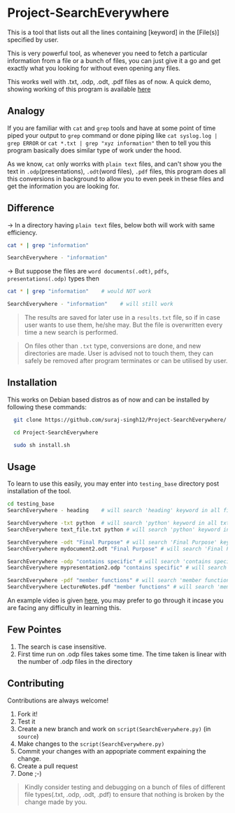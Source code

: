 
# Project-SearchEverywhere

This is a tool that lists out all the lines containing [keyword] in the [File(s)] specified by user.

This is very powerful tool, as whenever you need to fetch a particular information from a file or a bunch of files, you can just give it a go and get exactly what you looking for without even opening any files.

This works well with .txt, .odp, .odt, .pdf files as of now. A quick demo, showing working of this program is available [here](https://www.linkedin.com/posts/suraj-singh-5092_connections-stackoverflow-project-activity-6816378849006374912-awv_)

## Analogy

If you are familiar with ```cat``` and ```grep``` tools and have at some point of time piped your output to ```grep``` command or done piping like ```cat syslog.log | grep ERROR``` or ```cat *.txt | grep "xyz information"``` then to tell you this program basically does similar type of work under the hood. 

As we know, ```cat``` only worrks with ```plain text``` files, and can't show you the text in ```.odp```(presentations), ```.odt```(word files), ```.pdf``` files, this program does all this conversions in background to allow you to even peek in these files and get the information you are looking for.


## Difference
-> In a directory having ```plain text``` files, below both will work with same efficiency.

```bash
cat * | grep "information"
```

```bash
SearchEverywhere - "information"
```


-> But suppose the files are ```word documents(.odt)```, ```pdfs```, ```presentations(.odp)``` types then

```bash
cat * | grep "information"    # would NOT work
``` 

```bash
SearchEverywhere - "information"    # will still work
``` 
> The results are saved for later use in a `results.txt` file, so if in case user wants to use them, he/she may. But the file is overwritten every time a new search is performed.

> On files other than `.txt` type, conversions are done, and new directories are made. User is advised not to touch them, they can safely be removed after program terminates or can be utilised by user.

## Installation 

This works on Debian based distros as of now and can be installed by following these commands:

```bash 
  git clone https://github.com/suraj-singh12/Project-SearchEverywhere/
```
```bash  
  cd Project-SearchEverywhere
```
```bash
  sudo sh install.sh
```

## Usage
To learn to use this easily, you may enter into ```testing_base``` directory post installation of the tool.

```bash
cd testing_base
SearchEverywhere - heading    # will search 'heading' keyword in all files

SearchEverywhere -txt python  # will search 'python' keyword in all txt files
SearchEverywhere text_file.txt python # will search 'python' keyword in text_file.txt file

SearchEverywhere -odt "Final Purpose" # will search 'Final Purpose' keyword in all .odt file type files
SearchEverywhere mydocument2.odt "Final Purpose" # will search 'Final Purpose' keyword in mydocument.odt file

SearchEverywhere -odp "contains specific" # will search 'contains specific' keyword in all .odp files
SearchEverywhere mypresentation2.odp "contains specific" # will search 'contains specific' keyword in mypresentation.odp file

SearchEverywhere -pdf "member functions" # will search 'member functions' in all .pdf files
SearchEverywhere LectureNotes.pdf "member functions" # will search 'member functions' in LectureNotes.pdf files
```

An example video is given [here](https://www.linkedin.com/posts/suraj-singh-5092_connections-stackoverflow-project-activity-6816378849006374912-awv_), you may prefer to go through it incase you are facing any difficulty in learning this.

## Few Pointes
1. The search is case insensitive.
2. First time run on .odp files takes some time. The time taken is linear with the number of .odp files in the directory

## Contributing

Contributions are always welcome!

1. Fork it!
2. Test it
3. Create a new branch and work on `script(SearchEverywhere.py)` (in `source`)
4. Make changes to the `script(SearchEverywhere.py)`
5. Commit your changes with an appopriate comment expaining the change.
7. Create a pull request
8. Done ;-)

> Kindly consider testing and debugging on a bunch of files of different file types(.txt, .odp, .odt, .pdf) to ensure that nothing is broken by the change made by you.
